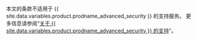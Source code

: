本文的条款不适用于 {{ site.data.variables.product.prodname_advanced_security }} 的支持服务。 更多信息请参阅“[关于 {{ site.data.variables.product.prodname_advanced_security }} 的支持](/enterprise/admin/enterprise-support/about-support-for-advanced-security)”。
